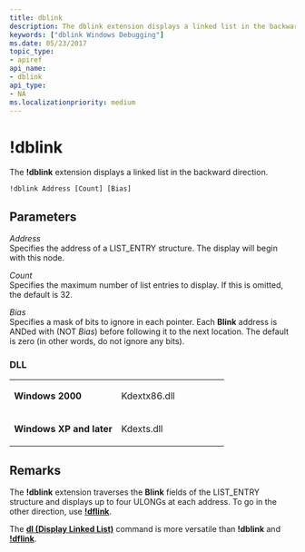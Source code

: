 ```yaml
---
title: dblink
description: The dblink extension displays a linked list in the backward direction.
keywords: ["dblink Windows Debugging"]
ms.date: 05/23/2017
topic_type:
- apiref
api_name:
- dblink
api_type:
- NA
ms.localizationpriority: medium
---
```


# !dblink


The **!dblink** extension displays a linked list in the backward direction.

```dbgcmd
!dblink Address [Count] [Bias]  
```

## <span id="ddk__dblink_dbg"></span><span id="DDK__DBLINK_DBG"></span>Parameters


<span id="_______Address______"></span><span id="_______address______"></span><span id="_______ADDRESS______"></span> *Address*   
Specifies the address of a LIST\_ENTRY structure. The display will begin with this node.

<span id="_______Count______"></span><span id="_______count______"></span><span id="_______COUNT______"></span> *Count*   
Specifies the maximum number of list entries to display. If this is omitted, the default is 32.

<span id="_______Bias______"></span><span id="_______bias______"></span><span id="_______BIAS______"></span> *Bias*   
Specifies a mask of bits to ignore in each pointer. Each **Blink** address is ANDed with (NOT *Bias*) before following it to the next location. The default is zero (in other words, do not ignore any bits).

### <span id="DLL"></span><span id="dll"></span>DLL

<table>
<colgroup>
<col width="50%" />
<col width="50%" />
</colgroup>
<tbody>
<tr class="odd">
<td align="left"><p><strong>Windows 2000</strong></p></td>
<td align="left"><p>Kdextx86.dll</p></td>
</tr>
<tr class="even">
<td align="left"><p><strong>Windows XP and later</strong></p></td>
<td align="left"><p>Kdexts.dll</p></td>
</tr>
</tbody>
</table>

 

## Remarks

The **!dblink** extension traverses the **Blink** fields of the LIST\_ENTRY structure and displays up to four ULONGs at each address. To go in the other direction, use [**!dflink**](-dflink.md).

The [**dl (Display Linked List)**](dl--display-linked-list-.md) command is more versatile than **!dblink** and [**!dflink**](-dflink.md).

 

 





